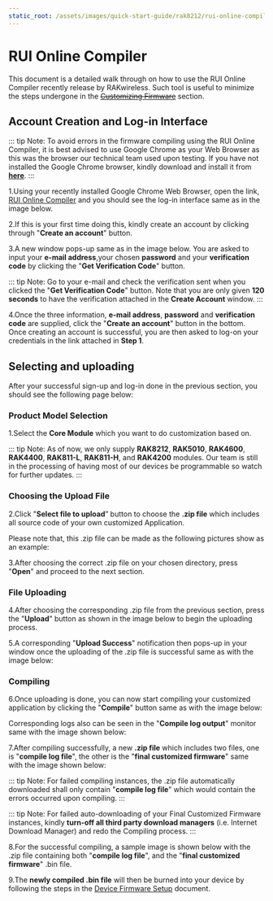 ```yaml
---
static_root: /assets/images/quick-start-guide/rak8212/rui-online-compiler
---
```


# RUI Online Compiler

This document is a detailed walk through on how to use the RUI Online Compiler recently release by RAKwireless. Such tool is useful to minimize the steps undergone in the <del>[Customizing Firmware](#)</del> section.

## Account Creation and Log-in Interface

::: tip Note:
To avoid errors in the firmware compiling using the RUI Online Compiler, it is best advised to use Google Chrome as your Web Browser as this was the browser our technical team used upon testing. If you have not installed the Google Chrome browser, kindly download and install it from **[here](https://www.google.com/chrome/)**.
:::

1.Using your recently installed Google Chrome Web Browser, open the link, [RUI Online Compiler](http://47.112.137.11:12090/#/user/login) and you should see the log-in interface same as in the image below.

<rk-img
  :src="`${$frontmatter.static_root}/hhy1hczcaykwlyzsabiy.jpg`"
  width="100%"
  figure-number="1"
  caption="RUI Online Compiler Log-in Window"
/>

2.If this is your first time doing this, kindly create an account by clicking through "**Create an account**" button.

3.A new window pops-up same as in the image below. You are asked to input your **e-mail address**,your chosen **password** and your **verification code** by clicking the "**Get Verification Code**" button.

<rk-img
  :src="`${$frontmatter.static_root}/ehevglrskaocqfmlsxmy.jpg`"
  width="100%"
  figure-number="2"
  caption="RUI Online Compiler Sign-up Window"
/>

::: tip Note:
Go to your e-mail and check the verification sent when you clicked the "**Get Verification Code**" button. Note that you are only given **120 seconds** to have the verification attached in the **Create Account** window.
:::

4.Once the three information, **e-mail address**, **password** and **verification code** are supplied, click the "**Create an account**" button in the bottom. Once creating an account is successful, you are then asked to log-on your credentials in the link attached in **Step 1**.

## Selecting and uploading

After your successful sign-up and log-in done in the previous section, you should see the following page below:

<rk-img
  :src="`${$frontmatter.static_root}/rdzhlote2bgm5tdzht50.jpg`"
  width="100%"
  figure-number="3"
  caption="RUI Online Compiler Dashboard"
/>

### Product Model Selection

1.Select the **Core Module** which you want to do customization based on.

::: tip Note:
As of now, we only supply **RAK8212**, **RAK5010**, **RAK4600**, **RAK4400**, **RAK811-L**, **RAK811-H**, and **RAK4200** modules. Our team is still in the processing of having most of our devices be programmable so watch for further updates.
:::

### Choosing the Upload File

2.Click "**Select file to upload**” button to choose the **.zip file** which includes all source code of your own customized Application.

<rk-img
  :src="`${$frontmatter.static_root}/bevchri7rtnihsnzepdb.jpg`"
  width="100%"
  figure-number="4"
  caption="Choosing your Customized .zip file in the RUI Online Compiler"
/>

Please note that, this .zip file can be made as the following pictures show as an example:

<rk-img
  :src="`${$frontmatter.static_root}/hm8q507betrhj09on70w.jpg`"
  width="100%"
  figure-number="5"
  caption="Sample files in the Customized Application .zip File"
/>

3.After choosing the correct .zip file on your chosen directory, press "**Open**" and proceed to the next section.

### File Uploading

4.After choosing the corresponding .zip file from the previous section, press the "**Upload**" button as shown in the image below to begin the uploading process.

<rk-img
  :src="`${$frontmatter.static_root}/r9nfbuvkhn8tcczasc9i.jpg`"
  width="100%"
  figure-number="6"
  caption="RUI Online Compiler Uploading"
/>

5.A corresponding "**Upload Success**" notification then pops-up in your window once the uploading of the .zip file is successful same as with the image below:

<rk-img
  :src="`${$frontmatter.static_root}/miy0wjapm2mv8fbxnl0y.jpg`"
  width="100%"
  figure-number="7"
  caption="RUI Online Compiler Uploading Success"
/>

### Compiling

6.Once uploading is done, you can now start compiling your customized application by clicking the "**Compile**" button same as with the image below:

<rk-img
  :src="`${$frontmatter.static_root}/deudnzy83agtekkagisz.jpg`"
  width="100%"
  figure-number="8"
  caption="RUI Online Compiler Compiling"
/>

Corresponding logs also can be seen in the "**Compile log output**" monitor same with the image shown below:

<rk-img
  :src="`${$frontmatter.static_root}/w1mza2h9uw33ff46bgni.jpg`"
  width="100%"
  figure-number="9"
  caption="RUI Online Compiler Compiling Logs"
/>

7.After compiling successfully, a new **.zip file** which includes two files, one is "**compile log file**", the other is the "**final customized firmware**" same with the image shown below:

<rk-img
  :src="`${$frontmatter.static_root}/m5rh6g5khfkafhxumhtt.jpg`"
  width="100%"
  figure-number="10"
  caption=" Final Customized Firmware Auto-downloaded"
/>

::: tip Note:
For failed compiling instances, the .zip file automatically downloaded shall only contain "**compile log file**" which would contain the errors occurred upon compiling.
:::

::: tip Note:
For failed auto-downloading of your Final Customized Firmware instances, kindly **turn-off all third party download managers** (i.e. Internet Download Manager) and redo the Compiling process.
:::

8.For the successful compiling, a sample image is shown below with the .zip file containing both "**compile log file**", and the "**final customized firmware**" .bin file.

<rk-img
  :src="`${$frontmatter.static_root}/dyzka8pdkvlgjbzhakml.jpg`"
  width="100%"
  figure-number="11"
  caption="Final Customized Firmware sample File"
/>

9.The **newly compiled .bin file** will then be burned into your device by following the steps in the [Device Firmware Setup](device-firmware-setup.html) document.
